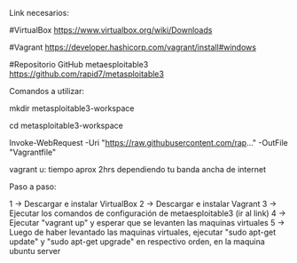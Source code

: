 Link necesarios:

#VirtualBox
https://www.virtualbox.org/wiki/Downloads

#Vagrant
https://developer.hashicorp.com/vagrant/install#windows

#Repositorio GitHub metaesploitable3
https://github.com/rapid7/metasploitable3

Comandos a utilizar:

mkdir metasploitable3-workspace

cd metasploitable3-workspace

Invoke-WebRequest -Uri "https://raw.githubusercontent.com/rap..." -OutFile "Vagrantfile"

vagrant u: tiempo aprox 2hrs dependiendo tu banda ancha de internet

Paso a paso:

1 -> Descargar e instalar VirtualBox
2 -> Descargar e instalar Vagrant
3 -> Ejecutar los comandos de configuración de metaesploitable3 (ir al link)
4 -> Ejecutar "vagrant up" y esperar que se levanten las maquinas virtuales
5 -> Luego de haber levantado las maquinas virtuales, ejecutar "sudo apt-get update" y "sudo apt-get upgrade" en respectivo orden, en la maquina ubuntu server
